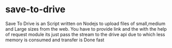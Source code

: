 # save-to-drive
Save To Drive is an Script written on Nodejs to upload files of small,medium and Large sizes from the web. You have to provide link and the with the help of request module its just pass the stream to the drive api due to which less memory is consumed and transfer is Done fast
